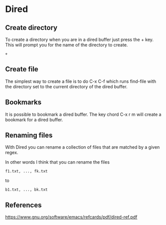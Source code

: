 # Dired

## Create directory
To create a directory when you are in a dired buffer just press
the + key. This will prompt you for the name of the directory to
create.

    +

## Create file
The simplest way to create a file is to do C-x C-f which runs
find-file with the directory set to the current directory of the dired
buffer.

## Bookmarks
It is possible to bookmark a dired buffer. The key chord C-x r m will
create a bookmark for a dired buffer.

## Renaming files
With Dired you can rename a collection of files that are matched by a
given regex.

In other words I think that you can rename the files

    f1.txt, ..., fk.txt

to

    b1.txt, ..., bk.txt

## References
https://www.gnu.org/software/emacs/refcards/pdf/dired-ref.pdf
